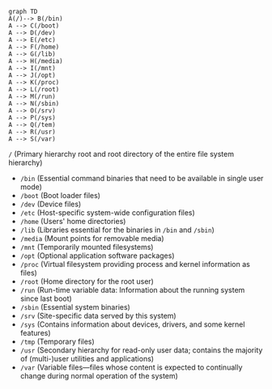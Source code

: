 ```mermaid
graph TD
A(/)--> B(/bin)
A --> C(/boot)
A --> D(/dev)
A --> E(/etc)
A --> F(/home)
A --> G(/lib)
A --> H(/media)
A --> I(/mnt)
A --> J(/opt)
A --> K(/proc)
A --> L(/root)
A --> M(/run)
A --> N(/sbin)
A --> O(/srv)
A --> P(/sys)
A --> Q(/tem)
A --> R(/usr)
A --> S(/var)
```

`/` (Primary hierarchy root and root directory of the entire file system hierarchy)

* `/bin` (Essential command binaries that need to be available in single user mode)
* `/boot` (Boot loader files)
* `/dev` (Device files)
* `/etc` (Host-specific system-wide configuration files)
* `/home` (Users' home directories)
* `/lib` (Libraries essential for the binaries in `/bin` and `/sbin`)
* `/media` (Mount points for removable media)
* `/mnt` (Temporarily mounted filesystems)
* `/opt` (Optional application software packages)
* `/proc` (Virtual filesystem providing process and kernel information as files)
* `/root` (Home directory for the root user)
* `/run` (Run-time variable data: Information about the running system since last boot)
* `/sbin` (Essential system binaries)
* `/srv` (Site-specific data served by this system)
* `/sys` (Contains information about devices, drivers, and some kernel features)
* `/tmp` (Temporary files)
* `/usr` (Secondary hierarchy for read-only user data; contains the majority of (multi-)user utilities and applications)
* `/var` (Variable files—files whose content is expected to continually change during normal operation of the system)